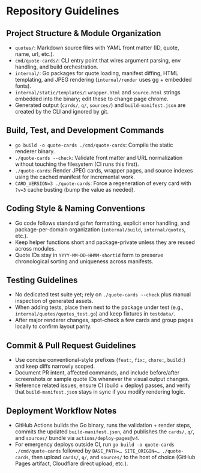 # Repository Guidelines

## Project Structure & Module Organization
- `quotes/`: Markdown source files with YAML front matter (ID, quote, name, url, etc.).
- `cmd/quote-cards/`: CLI entry point that wires argument parsing, env handling, and build orchestration.
- `internal/`: Go packages for quote loading, manifest diffing, HTML templating, and JPEG rendering (`internal/render` uses gg + embedded fonts).
- `internal/static/templates/`: `wrapper.html` and `source.html` strings embedded into the binary; edit these to change page chrome.
- Generated output (`cards/`, `q/`, `sources/`) and `build-manifest.json` are created by the CLI and ignored by git.

## Build, Test, and Development Commands
- `go build -o quote-cards ./cmd/quote-cards`: Compile the static renderer binary.
- `./quote-cards --check`: Validate front matter and URL normalization without touching the filesystem (CI runs this first).
- `./quote-cards`: Render JPEG cards, wrapper pages, and source indexes using the cached manifest for incremental work.
- `CARD_VERSION=3 ./quote-cards`: Force a regeneration of every card with `?v=3` cache busting (bump the value as needed).

## Coding Style & Naming Conventions
- Go code follows standard `gofmt` formatting, explicit error handling, and package-per-domain organization (`internal/build`, `internal/quotes`, etc.).
- Keep helper functions short and package-private unless they are reused across modules.
- Quote IDs stay in `YYYY-MM-DD-HHMM-shortid` form to preserve chronological sorting and uniqueness across manifests.

## Testing Guidelines
- No dedicated test suite yet; rely on `./quote-cards --check` plus manual inspection of generated assets.
- When adding tests, place them next to the package under test (e.g., `internal/quotes/quotes_test.go`) and keep fixtures in `testdata/`.
- After major renderer changes, spot-check a few cards and group pages locally to confirm layout parity.

## Commit & Pull Request Guidelines
- Use concise conventional-style prefixes (`feat:`, `fix:`, `chore:`, `build:`) and keep diffs narrowly scoped.
- Document PR intent, affected commands, and include before/after screenshots or sample quote IDs whenever the visual output changes.
- Reference related issues, ensure CI (build + deploy) passes, and verify that `build-manifest.json` stays in sync if you modify rendering logic.

## Deployment Workflow Notes
- GitHub Actions builds the Go binary, runs the validation + render steps, commits the updated `build-manifest.json`, and publishes the `cards/`, `q/`, and `sources/` bundle via `actions/deploy-pages@v4`.
- For emergency deploys outside CI, run `go build -o quote-cards ./cmd/quote-cards` followed by `BASE_PATH=… SITE_ORIGIN=… ./quote-cards`, then upload `cards/`, `q/`, and `sources/` to the host of choice (GitHub Pages artifact, Cloudflare direct upload, etc.).
